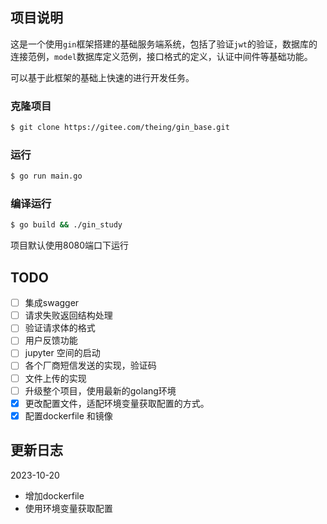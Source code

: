 ## 项目说明
这是一个使用`gin`框架搭建的基础服务端系统，包括了验证`jwt`的验证，数据库的连接范例，`model`数据库定义范例，接口格式的定义，认证中间件等基础功能。

可以基于此框架的基础上快速的进行开发任务。

### 克隆项目

```bash
$ git clone https://gitee.com/theing/gin_base.git
```

### 运行

```bash
$ go run main.go
```

### 编译运行

```bash
$ go build && ./gin_study
```

项目默认使用8080端口下运行

TODO
---
- [ ] 集成swagger
- [ ] 请求失败返回结构处理
- [ ] 验证请求体的格式
- [ ] 用户反馈功能
- [ ] jupyter 空间的启动
- [ ] 各个厂商短信发送的实现，验证码
- [ ] 文件上传的实现
- [ ] 升级整个项目，使用最新的golang环境
- [x] 更改配置文件，适配环境变量获取配置的方式。
- [x] 配置dockerfile 和镜像

更新日志
---
2023-10-20
- 增加dockerfile
- 使用环境变量获取配置
